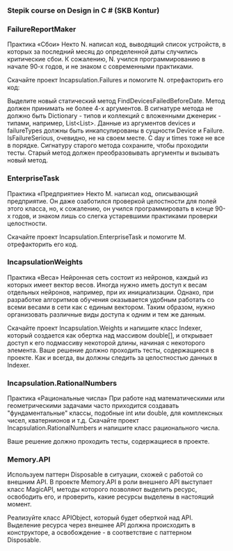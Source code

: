 ### Stepik course on Design in C # (SKB Kontur)

### FailureReportMaker
Практика «Сбои»
Некто N. написал код, выводящий список устройств, в которых за последний месяц до определенной даты случились критические сбои. К сожалению, N. учился программированию в начале 90-х годов, и не знаком с современными практиками.

Скачайте проект Incapsulation.Failures и помогите N. отрефакторить его код:

Выделите новый статический метод FindDevicesFailedBeforeDate. Метод должен принимать не более 4-х аргументов. В сигнатуре метода не должно быть Dictionary - типов и коллекций с вложенными дженерик - типами, например, List<List<object>>.
Данные из аргументов devices и failureTypes должны быть инкапсулированы в сущности Device и Failure.
IsFailureSerious, очевидно, не на своем месте.
С day и times тоже не все в порядке.
Сигнатуру старого метода сохраните, чтобы проходили тесты. Старый метод должен преобразовывать аргументы и вызывать новый метод.

### EnterpriseTask
Практика «Предприятие»
Некто M. написал код, описывающий предприятие. Он даже озаботился проверкой целостности для полей этого класса, но, к сожалению, он учился программировать в конце 90-х годов, и знаком лишь со слегка устаревшими практиками проверки целостности.

Скачайте проект Incapsulation.EnterpriseTask и помогите M. отрефакторить его код.

### IncapsulationWeights
Практика «Веса»
Нейронная сеть состоит из нейронов, каждый из которых имеет вектор весов. Иногда нужно иметь доступ к весам отдельных нейронов, например, при их инициализации. Однако, при разработке алгоритмов обучения оказывается удобным работать со всеми весами в сети как с единым вектором. Таким образом, нужно организовать различные виды доступа к одним и тем же данным.

Скачайте проект Incapsulation.Weights и напишите класс Indexer, который создается как обертка над массивом double[], и открывает доступ к его подмассиву некоторой длины, начиная с некоторого элемента. Ваше решение должно проходить тесты, содержащиеся в проекте. Как и всегда, вы должны следить за целостностью данных в Indexer.

### Incapsulation.RationalNumbers
Практика «Рациональные числа»
При работе над математическими или геометрическими задачами часто приходится создавать "фундаментальные" классы, подобные int или double, для комплексных чисел, кватернионов и т.д. Скачайте проект Incapsulation.RationalNumbers и напишите класс рационального числа.

Ваше решение должно проходить тесты, содержащиеся в проекте.

### Memory.API 
Используем паттерн Disposable в ситуации, схожей с работой со внешним API. В проекте Memory.API в роли внешнего API выступает класс MagicAPI, методы которого позволяют выделить ресурс, освободить его, и проверить, какие ресурсы выделены в настоящий момент.

Реализуйте класс APIObject, который будет оберткой над API. Выделение ресурса через внешнее API должна происходить в конструкторе, а освобождение - в соответствие с паттерном Disposable.
